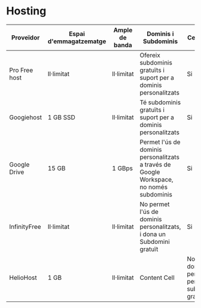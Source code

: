 # Hosting
| Proveïdor  | Espai d'emmagatzematge | Ample de banda  | Dominis i Subdominis | Certificat SSL  | Publicitat | Altres Característiques | Enllaç |
| ------------- | ------------- | ------------- | ------------- | ------------- | ------------- | ------------- | ------------- |
| Pro Free host | Il·limitat | Il·limitat | Ofereix subdominis gratuïts i suport per a dominis personalitzats | Si | No te publicitat forçada | Te suport de suport PHP i MySQL | [Profreehost.com](https://profreehost.com/) |
| Googiehost | 1 GB SSD | Il·limitat | Té subdominis gratuïts i suport per a dominis personalitzats | Si | No te publicitat | Servidors SSD, té integrat un cPanel | [Googiehost.com](https:googiehost.com/) |
| Google Drive | 15 GB | 1 GBps | Permet l'ús de dominis personalitzats a través de Google Workspace, no només subdominis | Si | No te publicitat | Té accés compartit de fitxers, té accés sense connexió, té sincronització automàtica, ... | [Google Drive](https://drive.google.com/drive/my-drive?hl=es-419) |
| InfinityFree | Il·limitat | Il·limitat | No permet l'ús de dominis personalitzats, i dona un Subdomini gratuït | Si | No té publicitat | PHP, MySQL, suport per a CMS com WordPress​ | [InfinityFree](https://www.infinityfree.com/) |
|HelioHost | 1 GB | Il·limitat | Content Cell  | No permet dominis personalitzats, pero si un subdomini gratuit | No | No | [HelioHost](https://heliohost.org/) | 
